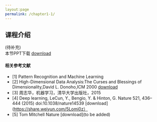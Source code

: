 ```yaml
---
layout:page
permalink: /chapter1-1/
---
```


## 课程介绍
(待补充)<br>
本节PPT下载 [download](https://share.weiyun.com/5ak3YY5)
#### 相关参考文献
- [1] Pattern Recognition and Machine Learning
- [2] High-Dimensional Data Analysis:The Curses and Blessings of Dimensionality,David L. Donoho,ICM 2000 [download]()
- [3] 周志华，机器学习，清华大学出版社，2015
- [4] Deep learning, LeCun, Y., Bengio, Y. & Hinton, G.  Nature 521, 436–444 (2015) doi:10.1038/nature14539 [download](https://share.weiyun.com/5Lomi0z）
- [5] Tom Mitchell Nature [download](to be added)
